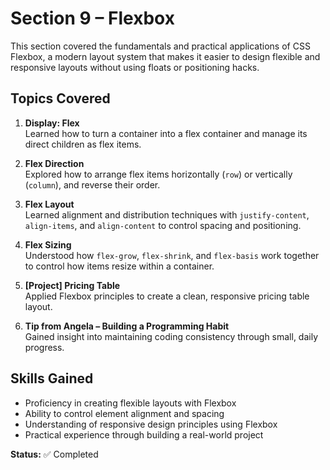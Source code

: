 # Section 9 – Flexbox

This section covered the fundamentals and practical applications of CSS Flexbox, a modern layout system that makes it easier to design flexible and responsive layouts without using floats or positioning hacks.

## Topics Covered

1. **Display: Flex**  
   Learned how to turn a container into a flex container and manage its direct children as flex items.

2. **Flex Direction**  
   Explored how to arrange flex items horizontally (`row`) or vertically (`column`), and reverse their order.

3. **Flex Layout**  
   Learned alignment and distribution techniques with `justify-content`, `align-items`, and `align-content` to control spacing and positioning.

4. **Flex Sizing**  
   Understood how `flex-grow`, `flex-shrink`, and `flex-basis` work together to control how items resize within a container.

5. **[Project] Pricing Table**  
   Applied Flexbox principles to create a clean, responsive pricing table layout.

6. **Tip from Angela – Building a Programming Habit**  
   Gained insight into maintaining coding consistency through small, daily progress.

## Skills Gained
- Proficiency in creating flexible layouts with Flexbox
- Ability to control element alignment and spacing
- Understanding of responsive design principles using Flexbox
- Practical experience through building a real-world project

**Status:** ✅ Completed
